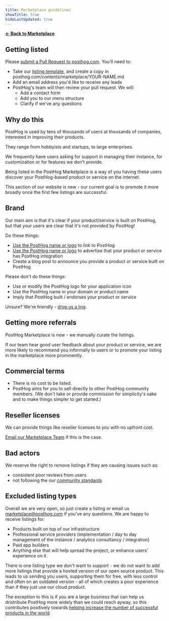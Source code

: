 ```yaml
---
title: Marketplace guidelines
showTitle: true
hideLastUpdated: true
---
```


**[← Back to Marketplace](/marketplace)**

## Getting listed

Please [submit a Pull Request to posthog.com](https://github.com/PostHog/posthog.com). You'll need to:

* Take our [listing template](listing-template), and create a copy in posthog.com/contents/marketplace/YOUR-NAME.md
* Add an email address you'd like to receive any leads
* PostHog's team will then review your pull request. We will:
  * Add a contact form
  * Add you to our menu structure
  * Clarify if we've any questions
  
## Why do this

PostHog is used by tens of thousands of users at thousands of companies, interested in improving their products.

They range from hobbyists and startups, to large enterprises.

We frequently have users asking for support in managing their instance, for customization or for features we don't provide.

Being listed in the PostHog Marketplace is a way of you having these users discover your PostHog-based product or service on the internet.

This section of our website is new - our current goal is to promote it more broadly once the first few listings are successful.

## Brand

Our main aim is that it's clear if your product/service is built on PostHog, but that your users are clear that it's not _provided_ by PostHog!

Do these things:

* [Use the PostHog name or logo](/handbook/company/brand-assets) to link to PostHog
* [Use the PostHog name or logo](/handbook/company/brand-assets) to advertise that your product or service has PostHog integration
* Create a blog post to announce you provide a product or service built on PostHog

Please don't do these things:

* Use or modify the PostHog logo for your application icon
* Use the PostHog name in your domain or product name
* Imply that PostHog built / endorses your product or service

Unsure? We're friendly - [drop us a line](mailto:marketplace+getlisted@posthog.com).

## Getting more referrals

PostHog Marketplace is new - we manually curate the listings.

If our team hear good user feedback about your product or service, we are more likely to recommend you informally to users or to promote your listing in the marketplace more prominently.

## Commercial terms

* There is no cost to be listed.
* PostHog aims for you to sell directly to other PostHog community members. (We don't take or provide commission for simplicity's sake and to make things simpler to get started.)

## Reseller licenses

We can provide things like reseller licenses to you with no upfront cost. 

[Email our Marketplace Team](mailto:marketplace+reseller@posthog.com) if this is the case.

## Bad actors

We reserve the right to remove listings if they are causing issues such as:

* consistent poor reviews from users
* not following the our [community standards](/.../docs/contribute/code-of-conduct#our-standards)

## Excluded listing types

Overall we are very open, so just create a listing or email us marketplace@posthog.com if you've any questions. We are happy to receive listings for:

* Products built on top of our infrastructure
* Professional service providers (implementation / day to day management of the instance / analytics consultancy / integration)
* Paid app builders
* Anything else that will help spread the project, or enhance users' experience on it.

There is one listing type we don't want to support - we do not want to add more listings that provide a hosted version of our open source product. This leads to us sending you users, supporting them for free, with less control and often on an outdated version - all of which creates a poor experience than if they just use our cloud product.

The exception to this is if you are a large business that can help us dristribute PostHog more widely than we could reach ayway, so this contributes positively towards [helping increase the number of successful products in the world](/handbook/strategy/strategy).